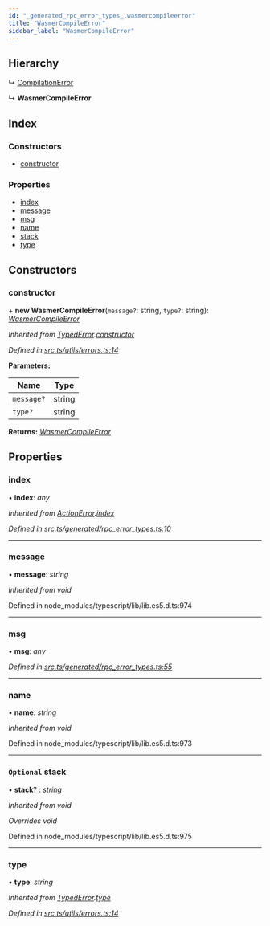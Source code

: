 ```yaml
---
id: "_generated_rpc_error_types_.wasmercompileerror"
title: "WasmerCompileError"
sidebar_label: "WasmerCompileError"
---
```


## Hierarchy

  ↳ [CompilationError](_generated_rpc_error_types_.compilationerror.md)

  ↳ **WasmerCompileError**

## Index

### Constructors

* [constructor](_generated_rpc_error_types_.wasmercompileerror.md#constructor)

### Properties

* [index](_generated_rpc_error_types_.wasmercompileerror.md#index)
* [message](_generated_rpc_error_types_.wasmercompileerror.md#message)
* [msg](_generated_rpc_error_types_.wasmercompileerror.md#msg)
* [name](_generated_rpc_error_types_.wasmercompileerror.md#name)
* [stack](_generated_rpc_error_types_.wasmercompileerror.md#optional-stack)
* [type](_generated_rpc_error_types_.wasmercompileerror.md#type)

## Constructors

###  constructor

\+ **new WasmerCompileError**(`message?`: string, `type?`: string): *[WasmerCompileError](_generated_rpc_error_types_.wasmercompileerror.md)*

*Inherited from [TypedError](_utils_errors_.typederror.md).[constructor](_utils_errors_.typederror.md#constructor)*

*Defined in [src.ts/utils/errors.ts:14](https://github.com/nearprotocol/nearlib/blob/36a8ddc/src.ts/utils/errors.ts#L14)*

**Parameters:**

Name | Type |
------ | ------ |
`message?` | string |
`type?` | string |

**Returns:** *[WasmerCompileError](_generated_rpc_error_types_.wasmercompileerror.md)*

## Properties

###  index

• **index**: *any*

*Inherited from [ActionError](_generated_rpc_error_types_.actionerror.md).[index](_generated_rpc_error_types_.actionerror.md#index)*

*Defined in [src.ts/generated/rpc_error_types.ts:10](https://github.com/nearprotocol/nearlib/blob/36a8ddc/src.ts/generated/rpc_error_types.ts#L10)*

___

###  message

• **message**: *string*

*Inherited from void*

Defined in node_modules/typescript/lib/lib.es5.d.ts:974

___

###  msg

• **msg**: *any*

*Defined in [src.ts/generated/rpc_error_types.ts:55](https://github.com/nearprotocol/nearlib/blob/36a8ddc/src.ts/generated/rpc_error_types.ts#L55)*

___

###  name

• **name**: *string*

*Inherited from void*

Defined in node_modules/typescript/lib/lib.es5.d.ts:973

___

### `Optional` stack

• **stack**? : *string*

*Inherited from void*

*Overrides void*

Defined in node_modules/typescript/lib/lib.es5.d.ts:975

___

###  type

• **type**: *string*

*Inherited from [TypedError](_utils_errors_.typederror.md).[type](_utils_errors_.typederror.md#type)*

*Defined in [src.ts/utils/errors.ts:14](https://github.com/nearprotocol/nearlib/blob/36a8ddc/src.ts/utils/errors.ts#L14)*
